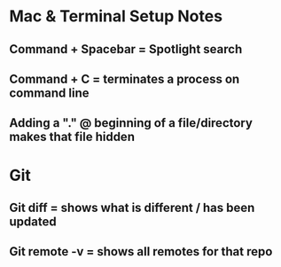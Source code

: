 # **Mac & Terminal Setup Notes**
## Command + Spacebar = Spotlight search
## Command + C = terminates a process on command line
## Adding a "." @ beginning of a file/directory makes that file hidden

# **Git**
## Git diff = shows what is different / has been updated
## Git remote -v = shows all remotes for that repo

